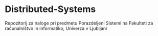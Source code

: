 # Distributed-Systems
Repozitorij za naloge pri predmetu Porazdeljeni Sistemi na Fakulteti za računalništvo in informatiko, Univerza v Ljubljani
